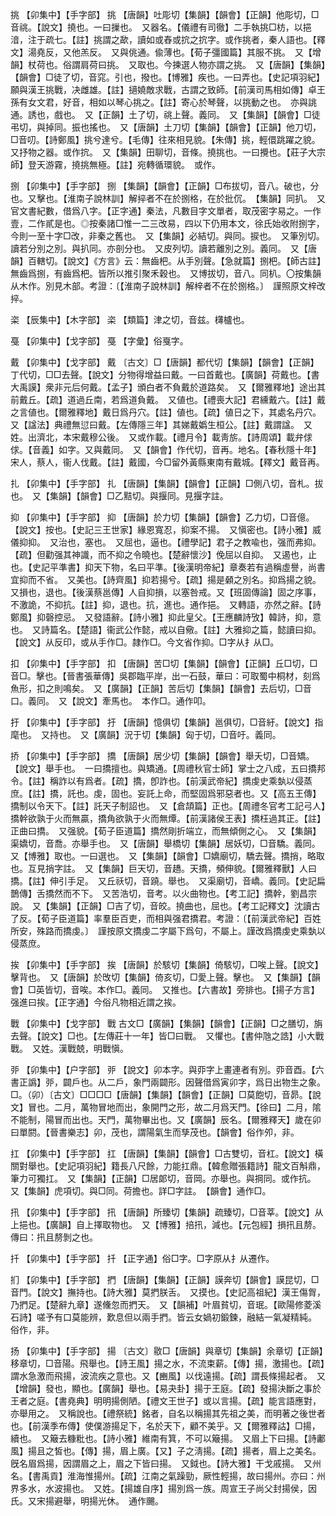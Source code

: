 <!-- { "loadSidebar": true } -->
挑	【卯集中】【手字部】	挑	【唐韻】吐彫切【集韻】【韻會】【正韻】他彫切，□音祧。【說文】撓也。一曰摷也。　又器名。【儀禮有司徹】二手執挑□枋，以挹湆，注于疏七。【註】挑謂之歃，讀如或舂或抭之抭字。或作挑者，秦人語也。【釋文】湯堯反，又他羔反。　又與佻通。偸薄也。【荀子彊國篇】其服不挑。　又【增韻】杖荷也。俗謂肩荷曰挑。　又取也。今揀選人物亦謂之挑。　又【唐韻】【集韻】【韻會】□徒了切，音窕。引也，撥也。【博雅】疾也。一曰弄也。【史記項羽紀】願與漢王挑戰，决雌雄。【註】擿嬈敵求戰，古謂之致師。【前漢司馬相如傳】卓王孫有女文君，好音，相如以琴心挑之。【註】寄心於琴聲，以挑動之也。　亦與誂通。誘也，戲也。　又【正韻】土了切，祧上聲。義同。　又【集韻】【韻會】□徒弔切，與掉同。振也搖也。　又【唐韻】土刀切【集韻】【韻會】【正韻】他刀切，□音叨。【詩鄭風】挑兮達兮。【毛傳】往來相見貌。【朱傳】挑，輕儇跳躍之貌。　又抒物之器。或作抭。　又【集韻】田聊切，音條。撓挑也。一曰攪也。【莊子大宗師】登天游霧，撓挑無極。【註】宛轉循環貌。　或作。

捌	【卯集中】【手字部】	捌	【集韻】【韻會】【正韻】□布拔切，音八。破也，分也。又擊也。【淮南子說林訓】解捽者不在於捌格，在於批伔。　【集韻】同扒。　又官文書紀數，借爲八字。【正字通】秦法，凡數目字文單者，取茂密字易之。一作壹，二作貳是也。◎按秦諸□惟一二三改易，四以下仍用本文，徐氏始收附捌字，今則一至十字□改，非秦之舊也。　又【集韻】必結切。與同。捩也。　又筆別切。讀若分別之別。與扒同。亦剖分也。　又皮列切。讀若離別之別。義同。　又【唐韻】百轄切。【說文】《方言》云：無齒杷。从手別聲。【急就篇】捌杷。【師古註】無齒爲捌，有齒爲杷。皆所以推引聚禾穀也。　又博拔切，音八。同朳。〇按集韻从木作。別見木部。考證：〔【淮南子說林訓】解梓者不在於捌格。〕　謹照原文梓改捽。 

栥	【辰集中】【木字部】	栥	【類篇】津之切，音兹。欂櫨也。

戞	【卯集中】【戈字部】	戞	【字彙】俗戛字。

戴	【卯集中】【戈字部】	戴	〔古文〕□【唐韻】都代切【集韻】【韻會】【正韻】丁代切，□□去聲。【說文】分物得增益曰戴。一曰首戴也。【廣韻】荷戴也。【書大禹謨】衆非元后何戴。【孟子】頒白者不負戴於道路矣。　又【爾雅釋地】途出其前戴丘。【疏】道過丘南，若爲道負戴。　又値也。【禮喪大記】君纁戴六。【註】戴之言値也。【爾雅釋地】戴日爲丹穴。【註】値也。【疏】値日之下，其處名丹穴。　又【諡法】典禮無愆曰戴。【左傳隱三年】其娣戴嬀生桓公。【註】戴謂諡。　又姓。出濟北，本宋戴穆公後。　又或作載。【禮月令】載靑旂。【詩周頌】載弁俅俅。【音義】如字。又與戴同。　又【韻會】作代切，音再。地名。【春秋隱十年】宋人，蔡人，衞人伐戴。【註】戴國，今□留外黃縣東南有戴城。【釋文】戴音再。

扎	【卯集中】【手字部】	扎	【唐韻】【集韻】【韻會】【正韻】□側八切，音札。拔也。　又【集韻】【韻會】□乙黠切。與揠同。見揠字註。

抑	【卯集中】【手字部】	抑	【唐韻】於力切【集韻】【韻會】乙力切，□音億。【說文】按也。【史記三王世家】緣恩寬忍，抑案不揚。　又愼密也。【詩小雅】威儀抑抑。　又治也，塞也。　又屈也，逼也。【禮學記】君子之教喩也，强而弗抑。【疏】但勸强其神識，而不抑之令曉也。【楚辭懷沙】俛屈以自抑。　又遏也，止也。【史記平準書】抑天下物，名曰平準。【後漢明帝紀】章奏若有過稱虛譽，尚書宜抑而不省。　又美也。【詩齊風】抑若揚兮。【疏】揚是顙之別名。抑爲揚之貌。　又損也，退也。【後漢蔡邕傳】人自抑損，以塞咎戒。又【班固傳論】固之序事，不激詭，不抑抗。【註】抑，退也。抗，進也。通作挹。　又轉語，亦然之辭。【詩鄭風】抑磬控忌。　又發語辭。【詩小雅】抑此皇父。【王應麟詩攷】韓詩，抑，意也。　又詩篇名。【楚語】衞武公作懿，戒以自儆。【註】大雅抑之篇，懿讀曰抑。　【說文】从反印，或从手作□。隷作□。今文省作抑。□字从扌从□。

扣	【卯集中】【手字部】	扣	【唐韻】苦□切【集韻】【韻會】【正韻】丘□切，□音□。擊也。【晉書張華傳】吳郡臨平岸，出一石鼓，華曰：可取蜀中桐材，刻爲魚形，扣之則鳴矣。　又【廣韻】【正韻】苦后切【集韻】【韻會】去后切，□音口。義同。　又【說文】牽馬也。　本作□。通作叩。

扜	【卯集中】【手字部】	扜	【唐韻】憶俱切【集韻】邕俱切，□音紆。【說文】指麾也。　又持也。　又【廣韻】況于切【集韻】匈于切，□音吁。義同。

挢	【卯集中】【手字部】	撟	【唐韻】居少切【集韻】【韻會】舉夭切，□音矯。【說文】舉手也。　一曰撟擅也。與矯通。【周禮秋官士師】掌士之八成，五曰撟邦令。【註】稱詐以有爲者。【疏】撟，卽詐也。【前漢武帝紀】撟虔史乘埶以侵蒸庶。【註】撟，託也。虔，固也。妄託上命，而堅固爲邪惡者也。又【高五王傳】撟制以令天下。【註】託天子制詔也。　又【倉頡篇】正也。【周禮冬官考工記弓人】撟幹欲孰于火而無贏，撟角欲孰于火而無燂。【前漢諸侯王表】撟枉過其正。【註】正曲曰撟。　又强貌。【荀子臣道篇】撟然剛折端立，而無傾側之心。　又【集韻】渠嬌切，音喬。亦舉手也。　又【唐韻】舉橋切【集韻】居妖切，□音驕。義同。又【博雅】取也。一曰選也。　又【集韻】【韻會】□嬌廟切，驕去聲。撟捎，略取也。互見捎字註。　又【集韻】巨天切，音趫。天撟，頻伸貌。【爾雅釋獸】人曰撟。【註】伸引手足。　又丘祅切，音蹺。舉也。　又渠廟切，音嶠。義同。【史記扁鵲傳】舌撟然而不下。　又苦浩切，音考。以火曲物也。【考工記】撟幹，劉昌宗說。　又【集韻】【正韻】□吉了切，音皎。撓曲也，屈也。【考工記釋文】沈讀古了反。【荀子臣道篇】率羣臣百吏，而相與强君撟君。考證：〔【前漢武帝紀】百姓所安，殊路而撟虔。〕　謹按原文撟虔二字屬下爲句，不屬上。謹改爲撟虔史乘埶以侵蒸庶。 

挨	【卯集中】【手字部】	挨	【唐韻】於駭切【集韻】倚駭切，□唉上聲。【說文】擊背也。　又【唐韻】於攺切【集韻】倚亥切，□愛上聲。擊也。　又【集韻】【韻會】□英皆切，音唉。本作□。義同。　又推也。【六書故】旁排也。【揚子方言】强進曰挨。【正字通】今俗凡物相近謂之挨。

戰	【卯集中】【戈字部】	戰	古文□【廣韻】【集韻】【韻會】【正韻】□之膳切，旃去聲。【說文】□也。【左傳莊十一年】皆□曰戰。　又懼也。【書仲虺之誥】小大戰戰。　又姓。漢戰兢，明戰愼。

戼	【卯集中】【户字部】	戼	【說文】卯本字。與丣字上畫連者有別。丣音酉。【六書正譌】戼，闢戶也。从二戶，象門兩闢形。因聲借爲寅卯字，爲日出物生之象。□。（卯）〔古文〕□□□□【唐韻】【集韻】【韻會】【正韻】□莫飽切，音昴。【說文】冒也。二月，萬物冒地而出，象開門之形，故二月爲天門。【徐曰】二月，隂不能制，陽冒而出也。天門，萬物畢出也。又【廣韻】辰名。【爾雅釋天】歲在卯曰單閼。【晉書樂志】卯，茂也，謂陽氣生而孳茂也。【韻會】俗作夘，非。

扛	【卯集中】【手字部】	扛	【唐韻】【集韻】【韻會】□古雙切，音杠。【說文】橫關對舉也。【史記項羽紀】籍長八尺餘，力能扛鼎。【韓愈贈張籍詩】龍文百斛鼎，筆力可獨扛。　又【集韻】【正韻】□居郞切，音岡。亦舉也。與掆同。或作抗。　又【集韻】虎項切。與□同。荷擔也。詳□字註。　【韻會】通作□。

扟	【卯集中】【手字部】	扟	【唐韻】所臻切【集韻】疏臻切，□音莘。【說文】从上挹也。【廣韻】自上擇取物也。　又【博雅】掊扟，減也。【元包經】損扟且剺。傳曰：扟且剺剝之也。

扦	【卯集中】【手字部】	扦	【正字通】俗□字。□字原从扌从遷作。

扪	【卯集中】【手字部】	捫	【唐韻】【集韻】【正韻】謨奔切【韻會】謨昆切，□音門。【說文】撫持也。【詩大雅】莫捫朕舌。　又摸也。【史記高祖紀】漢王傷胷，乃捫足。【楚辭九章】遂儵忽而捫天。　又【韻補】叶眉貧切，音珉。【歐陽修菱溪石詩】嗟予有口莫能辨，歎息但以兩手捫。皆云女媧初鍛鍊，融結一氣凝精純。　俗作，非。

扬	【卯集中】【手字部】	揚	〔古文〕敭□【唐韻】與章切【集韻】余章切【正韻】移章切，□音陽。飛舉也。【詩王風】揚之水，不流束薪。【傳】揚，激揚也。【疏】謂水急激而飛揚，波流疾之意也。又【豳風】以伐遠揚。【疏】謂長條揚起者。　又【增韻】發也，顯也。【廣韻】舉也。【易夬卦】揚于王庭。【疏】發揚決斷之事於王者之庭。【書堯典】明明揚側陋。【禮文王世子】或以言揚。【疏】能言語應對，亦舉用之。　又稱說也。【禮祭統】銘者，自名以稱揚其先祖之美，而明著之後世者也。【前漢季布傳】使僕游揚足下，名於天下，顧不美乎。又【爾雅釋詁】□揚，續也。　又簸去糠粃也。【詩小雅】維南有箕，不可以簸揚。　又眉上下曰揚。【詩鄘風】揚且之皙也。【傳】揚，眉上廣。【又】子之淸揚。【疏】揚者，眉上之美名。旣名眉爲揚，因謂眉之上，眉之下皆曰揚。　又鉞也。【詩大雅】干戈戚揚。　又州名。【書禹貢】淮海惟揚州。【疏】江南之氣躁勁，厥性輕揚，故曰揚州。亦曰：州界多水，水波揚也。　又姓。【揚雄自序】揚別爲一族。周宣王子尚父封揚侯，因氏。又宋揚避舉，明揚光休。　通作颺。

